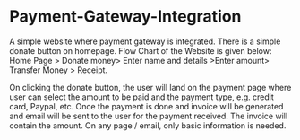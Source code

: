 # Payment-Gateway-Integration
A simple website where payment gateway is integrated.
There is a simple donate button on homepage.
Flow Chart of the Website is given below: 
Home Page > Donate money> Enter name and details >Enter amount> Transfer Money > Receipt.

On clicking the donate button, the user will land on the payment page where user can select the amount to be paid and the payment type, e.g. credit card, Paypal, etc.
Once the payment is done and invoice will be generated and email will be sent to the user for the payment received. The invoice will contain the amount.
On any page / email, only basic information is needed.